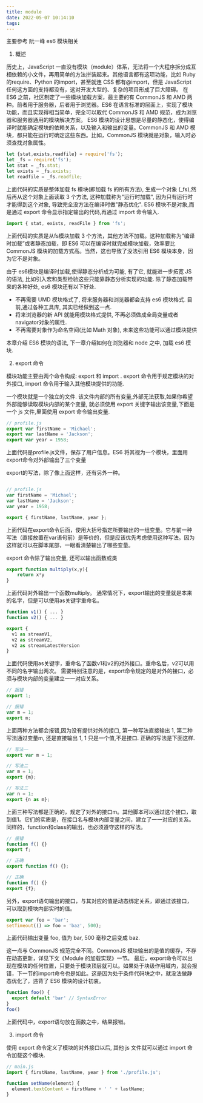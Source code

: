 ```yaml
---
title: module
date: 2022-05-07 10:14:10
tags:
---
```

主要参考 阮一峰 es6 模块相关


1.  概述

历史上，JavaScript 一直没有模块（module）体系，无法将一个大程序拆分成互相依赖的小文件，再用简单的方法拼装起来。其他语言都有这项功能，比如 Ruby 的require、Python 的import，甚至就连 CSS 都有@import，但是 JavaScript 任何这方面的支持都没有，这对开发大型的、复杂的项目形成了巨大障碍。
在 ES6 之前，社区制定了一些模块加载方案，最主要的有 CommonJS 和 AMD 两种。前者用于服务器，后者用于浏览器。ES6 在语言标准的层面上，实现了模块功能，而且实现得相当简单，完全可以取代 CommonJS 和 AMD 规范，成为浏览器和服务器通用的模块解决方案。
ES6 模块的设计思想是尽量的静态化，使得编译时就能确定模块的依赖关系，以及输入和输出的变量。CommonJS 和 AMD 模块，都只能在运行时确定这些东西。比如，CommonJS 模块就是对象，输入时必须查找对象属性。

```js
let {stat,exists,readfile} = require('fs');
let _fs = require('fs');
let stat = _fs.stat;
let exists = _fs.exists;
let readfile = _fs.readfile;
```

上面代码的实质是整体加载 fs 模块(即加载 fs 的所有方法), 生成一个对象 (_fs),然后再从这个对象上面读取 3 个方法, 这种加载称为"运行时加载", 因为只有运行时才能得到这个对象, 导致完全没方法在编译时做"静态优化".
ES6 模块不是对象,而是通过 export 命令显示指定输出的代码,再通过 import 命令输入.
```js
import { stat, exists, readFile } from 'fs';
```

上面代码的实质是从fs模块加载 3 个方法，其他方法不加载。这种加载称为“编译时加载”或者静态加载，即 ES6 可以在编译时就完成模块加载，效率要比 CommonJS 模块的加载方式高。当然，这也导致了没法引用 ES6 模块本身，因为它不是对象。

由于 es6模块是编译时加载,使得静态分析成为可能, 有了它, 就能进一步拓宽 JS 的语法, 比如引入宏和类型检验这些只能靠静态分析实现的功能.
除了静态加载带来的各种好处, es6 模块还有以下好处.
- 不再需要 UMD 模块格式了, 将来服务器和浏览器都会支持 es6 模块格式. 目前,通过各种工具库, 其实已经做到这一点.
- 将来浏览器的新 API 就能用模块格式提供, 不再必须做成全局变量或者 navigator对象的属性.
- 不再需要对象作为命名空间(比如 Math 对象), 未来这些功能可以通过模块提供
  
本章介绍 ES6 模块的语法, 下一章介绍如何在浏览器和 node 之中, 加载 es6 模块.

2. export 命令

模块功能主要由两个命令构成: export 和 import . export 命令用于规定模块的对外接口, import 命令用于输入其他模块提供的功能.

一个模块就是一个独立的文件. 该文件内部的所有变量,外部无法获取,如果你希望外部能够读取模块内部的某个变量, 就必须使用 export 关键字输出该变量,下面是一个 js 文件,里面使用 export 命令输出变量.

```js
// profile.js
export var firstName = 'Michael';
export var lastName = 'Jackson';
export var year = 1958;
```
上面代码是profile.js文件，保存了用户信息。ES6 将其视为一个模块，里面用export命令对外部输出了三个变量

export的写法，除了像上面这样，还有另外一种。

```js

// profile.js
var firstName = 'Michael';
var lastName = 'Jackson';
var year = 1958;

export { firstName, lastName, year };
```
上面代码在export命令后面，使用大括号指定所要输出的一组变量。它与前一种写法（直接放置在var语句前）是等价的，但是应该优先考虑使用这种写法。因为这样就可以在脚本尾部，一眼看清楚输出了哪些变量。

export 命令除了输出变量, 还可以输出函数或类

```js
export function multiply(x,y){
    return x*y
}
```
上面代码对外输出一个函数multiply。
通常情况下，export输出的变量就是本来的名字，但是可以使用as关键字重命名。
```js
function v1() { ... }
function v2() { ... }

export {
  v1 as streamV1,
  v2 as streamV2,
  v2 as streamLatestVersion
}
```
上面代码使用as关键字，重命名了函数v1和v2的对外接口。重命名后，v2可以用不同的名字输出两次。
需要特别注意的是，export命令规定的是对外的接口，必须与模块内部的变量建立一一对应关系。

```js
// 报错
export 1;

// 报错
var m = 1;
export m;
```

上面两种方法都会报错,因为没有提供对外的接口, 第一种写法直接输出 1, 第二种写法通过变量m, 还是直接输出 1, 1 只是一个值,不是接口. 正确的写法是下面这样.

```js
// 写法一
export var m = 1;

// 写法二
var m = 1;
export {m};

// 写法三
var n = 1;
export {n as m};
```
上面三种写法都是正确的，规定了对外的接口m。其他脚本可以通过这个接口，取到值1。它们的实质是，在接口名与模块内部变量之间，建立了一一对应的关系。
同样的，function和class的输出，也必须遵守这样的写法。
```js
// 报错
function f() {}
export f;

// 正确
export function f() {};

// 正确
function f() {}
export {f};
```
另外，export语句输出的接口，与其对应的值是动态绑定关系，即通过该接口，可以取到模块内部实时的值。
```js
export var foo = 'bar';
setTimeout(() => foo = 'baz', 500);
```

上面代码输出变量 foo, 值为 bar, 500 毫秒之后变成 baz.

这一点与 CommonJS 规范完全不同。CommonJS 模块输出的是值的缓存，不存在动态更新，详见下文《Module 的加载实现》一节。
最后，export命令可以出现在模块的任何位置，只要处于模块顶层就可以。如果处于块级作用域内，就会报错，下一节的import命令也是如此。这是因为处于条件代码块之中，就没法做静态优化了，违背了 ES6 模块的设计初衷。

```js
function foo() {
  export default 'bar' // SyntaxError
}
foo()
```

上面代码中，export语句放在函数之中，结果报错。

3. import 命令

使用 export 命令定义了模块的对外接口以后, 其他 js 文件就可以通过 import 命令加载这个模块.
```js
// main.js
import { firstName, lastName, year } from './profile.js';

function setName(element) {
  element.textContent = firstName + ' ' + lastName;
}
```





























